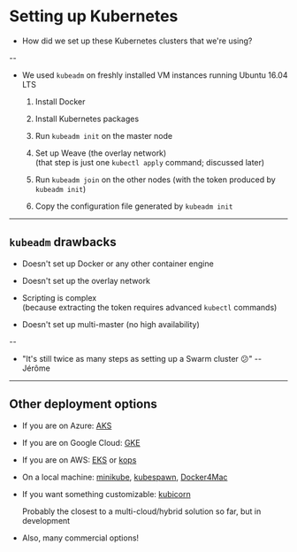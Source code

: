 # Setting up Kubernetes

- How did we set up these Kubernetes clusters that we're using?

--

- We used `kubeadm` on freshly installed VM instances running Ubuntu 16.04 LTS

    1. Install Docker

    2. Install Kubernetes packages

    3. Run `kubeadm init` on the master node

    4. Set up Weave (the overlay network)
       <br/>
       (that step is just one `kubectl apply` command; discussed later)

    5. Run `kubeadm join` on the other nodes (with the token produced by `kubeadm init`)

    6. Copy the configuration file generated by `kubeadm init`

---

## `kubeadm` drawbacks

- Doesn't set up Docker or any other container engine

- Doesn't set up the overlay network

- Scripting is complex
  <br/>
  (because extracting the token requires advanced `kubectl` commands)

- Doesn't set up multi-master (no high availability)

--

- "It's still twice as many steps as setting up a Swarm cluster 😕" -- Jérôme

---

## Other deployment options

- If you are on Azure:
  [AKS](https://azure.microsoft.com/services/container-service/)

- If you are on Google Cloud:
  [GKE](https://cloud.google.com/kubernetes-engine/)

- If you are on AWS:
  [EKS](https://aws.amazon.com/eks/)
  or
  [kops](https://github.com/kubernetes/kops)

- On a local machine:
  [minikube](https://kubernetes.io/docs/getting-started-guides/minikube/),
  [kubespawn](https://github.com/kinvolk/kube-spawn),
  [Docker4Mac](https://docs.docker.com/docker-for-mac/kubernetes/)

- If you want something customizable:
  [kubicorn](https://github.com/kris-nova/kubicorn)

  Probably the closest to a multi-cloud/hybrid solution so far, but in development

- Also, many commercial options!
